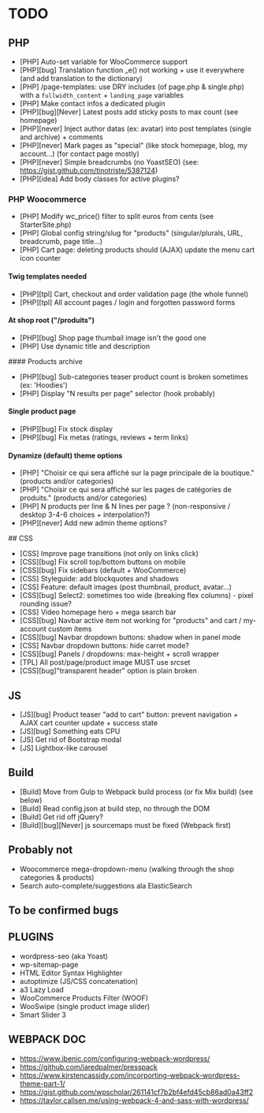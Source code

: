 # TODO

## PHP

- [PHP] Auto-set variable for WooCommerce support
- [PHP][bug] Translation function \_e() not working + use it everywhere (and add translation to the dictionary)
- [PHP] /page-templates: use DRY includes (of page.php & single.php) with a `fullwidth_content` + `landing_page` variables
- [PHP] Make contact infos a dedicated plugin
- [PHP][bug][Never] Latest posts add sticky posts to max count (see homepage)
- [PHP][never] Inject author datas (ex: avatar) into post templates (single and archive) + comments
- [PHP][never] Mark pages as "special" (like stock homepage, blog, my account...) (for contact page mostly)
- [PHP][never] Simple breadcrumbs (no YoastSEO) (see: https://gist.github.com/tinotriste/5387124)
- [PHP][idea] Add body classes for active plugins?

### PHP Woocommerce

- [PHP] Modify wc_price() filter to split euros from cents (see StarterSite.php)
- [PHP] Global config string/slug for "products" (singular/plurals, URL, breadcrumb, page title...)
- [PHP] Cart page: deleting products should (AJAX) update the menu cart icon counter

#### Twig templates needed

- [PHP][tpl] Cart, checkout and order validation page (the whole funnel)
- [PHP][tpl] All account pages / login and forgotten password forms

#### At shop root ("/produits")

- [PHP][bug] Shop page thumbail image isn't the good one
- [PHP] Use dynamic title and description

#### Products archive

- [PHP][bug] Sub-categories teaser product count is broken sometimes (ex: 'Hoodies')
- [PHP] Display "N results per page" selector (hook probably)

#### Single product page

- [PHP][bug] Fix stock display
- [PHP][bug] Fix metas (ratings, reviews + term links)

#### Dynamize (default) theme options

- [PHP] "Choisir ce qui sera affiché sur la page principale de la boutique." (products and/or categories)
- [PHP] "Choisir ce qui sera affiché sur les pages de catégories de produits." (products and/or categories)
- [PHP] N products per line & N lines per page ? (non-responsive / desktop 3-4-6 choices + interpolation?)
- [PHP][never] Add new admin theme options?

## CSS

- [CSS] Improve page transitions (not only on links click)
- [CSS][bug] Fix scroll top/bottom buttons on mobile
- [CSS][bug] Fix sidebars (default + WooCommerce)
- [CSS] Styleguide: add blockquotes and shadows
- [CSS] Feature: default images (post thumbnail, product, avatar...)
- [CSS][bug] Select2: sometimes too wide (breaking flex columns) - pixel rounding issue?
- [CSS] Video homepage hero + mega search bar
- [CSS][bug] Navbar active item not working for "products" and cart / my-account custom items
- [CSS][bug] Navbar dropdown buttons: shadow when in panel mode
- [CSS] Navbar dropdown buttons: hide carret mode?
- [CSS][bug] Panels / dropdowns: max-height + scroll wrapper
- [TPL] All post/page/product image MUST use srcset
- [CSS][bug]"transparent header" option is plain broken

## JS

- [JS][bug] Product teaser "add to cart" button: prevent navigation + AJAX cart counter update + success state
- [JS][bug] Something eats CPU
- [JS] Get rid of Bootstrap modal
- [JS] Lightbox-like carousel

## Build

- [Build] Move from Gulp to Webpack build process (or fix Mix build) (see below)
- [Build] Read config.json at build step, no through the DOM
- [Build] Get rid off jQuery?
- [Build][bug][Never] js sourcemaps must be fixed (Webpack first)

## Probably not

- Woocommerce mega-dropdown-menu (walking through the shop categories & products)
- Search auto-complete/suggestions ala ElasticSearch

## To be confirmed bugs

## PLUGINS

- wordpress-seo (aka Yoast)
- wp-sitemap-page
- HTML Editor Syntax Highlighter
- autoptimize (JS/CSS concatenation)
- a3 Lazy Load
- WooCommerce Products Filter (WOOF)
- WooSwipe (single product image slider)
- Smart Slider 3

## WEBPACK DOC

- https://www.ibenic.com/configuring-webpack-wordpress/
- https://github.com/jaredpalmer/presspack
- https://www.kirstencassidy.com/incorporting-webpack-wordpress-theme-part-1/
- https://gist.github.com/wpscholar/261141cf7b2bf4efd45cb86ad0a43ff2
- https://taylor.callsen.me/using-webpack-4-and-sass-with-wordpress/
